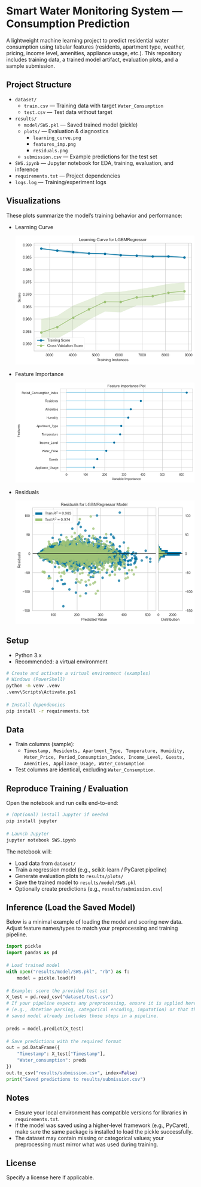 # Smart Water Monitoring System — Consumption Prediction

A lightweight machine learning project to predict residential water consumption using tabular features (residents, apartment type, weather, pricing, income level, amenities, appliance usage, etc.). This repository includes training data, a trained model artifact, evaluation plots, and a sample submission.

## Project Structure

- `dataset/`
  - `train.csv` — Training data with target `Water_Consumption`
  - `test.csv` — Test data without target
- `results/`
  - `model/SWS.pkl` — Saved trained model (pickle)
  - `plots/` — Evaluation & diagnostics
    - `learning_curve.png`
    - `features_imp.png`
    - `residuals.png`
  - `submission.csv` — Example predictions for the test set
- `SWS.ipynb` — Jupyter notebook for EDA, training, evaluation, and inference
- `requirements.txt` — Project dependencies
- `logs.log` — Training/experiment logs

## Visualizations

These plots summarize the model’s training behavior and performance:

- Learning Curve

  ![Learning Curve](results/plots/learning_curve.png)

- Feature Importance

  ![Feature Importance](results/plots/features_imp.png)

- Residuals

  ![Residuals](results/plots/residuals.png)

## Setup

- Python 3.x
- Recommended: a virtual environment

```bash
# Create and activate a virtual environment (examples)
# Windows (PowerShell)
python -m venv .venv
.venv\Scripts\Activate.ps1

# Install dependencies
pip install -r requirements.txt
```

## Data

- Train columns (sample):
  - `Timestamp, Residents, Apartment_Type, Temperature, Humidity, Water_Price, Period_Consumption_Index, Income_Level, Guests, Amenities, Appliance_Usage, Water_Consumption`
- Test columns are identical, excluding `Water_Consumption`.

## Reproduce Training / Evaluation

Open the notebook and run cells end-to-end:

```bash
# (Optional) install Jupyter if needed
pip install jupyter

# Launch Jupyter
jupyter notebook SWS.ipynb
```

The notebook will:
- Load data from `dataset/`
- Train a regression model (e.g., scikit-learn / PyCaret pipeline)
- Generate evaluation plots to `results/plots/`
- Save the trained model to `results/model/SWS.pkl`
- Optionally create predictions (e.g., `results/submission.csv`)

## Inference (Load the Saved Model)

Below is a minimal example of loading the model and scoring new data. Adjust feature names/types to match your preprocessing and training pipeline.

```python
import pickle
import pandas as pd

# Load trained model
with open("results/model/SWS.pkl", "rb") as f:
    model = pickle.load(f)

# Example: score the provided test set
X_test = pd.read_csv("dataset/test.csv")
# If your pipeline expects any preprocessing, ensure it is applied here
# (e.g., datetime parsing, categorical encoding, imputation) or that the
# saved model already includes those steps in a pipeline.

preds = model.predict(X_test)

# Save predictions with the required format
out = pd.DataFrame({
    "Timestamp": X_test["Timestamp"],
    "Water_consumption": preds
})
out.to_csv("results/submission.csv", index=False)
print("Saved predictions to results/submission.csv")
```

## Notes

- Ensure your local environment has compatible versions for libraries in `requirements.txt`.
- If the model was saved using a higher-level framework (e.g., PyCaret), make sure the same package is installed to load the pickle successfully.
- The dataset may contain missing or categorical values; your preprocessing must mirror what was used during training.

## License

Specify a license here if applicable.

